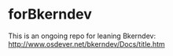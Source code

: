# forBkerndev
This is an ongoing repo for leaning Bkerndev: http://www.osdever.net/bkerndev/Docs/title.htm
